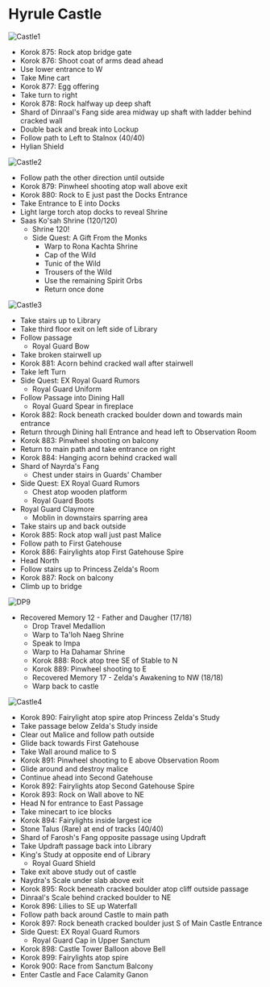 # Hyrule Castle

![Castle1](images/Castle1.PNG)

* Korok 875: Rock atop bridge gate
* Korok 876: Shoot coat of arms dead ahead
* Use lower entrance to W
* Take Mine cart
* Korok 877: Egg offering
* Take turn to right
* Korok 878: Rock halfway up deep shaft
* Shard of Dinraal's Fang side area midway up shaft with ladder behind cracked wall
* Double back and break into Lockup
* Follow path to Left to Stalnox (40/40)
* Hylian Shield

![Castle2](images/Castle2.PNG)

* Follow path the other direction until outside
* Korok 879: Pinwheel shooting atop wall above exit
* Korok 880: Rock to E just past the Docks Entrance
* Take Entrance to E into Docks
* Light large torch atop docks to reveal Shrine
* Saas Ko'sah Shrine (120/120)
  * Shrine 120!
  * Side Quest: A Gift From the Monks
    * Warp to Rona Kachta Shrine
    * Cap of the Wild
    * Tunic of the Wild
    * Trousers of the Wild
    * Use the remaining Spirit Orbs
    * Return once done

![Castle3](images/Castle3.PNG)

* Take stairs up to Library
* Take third floor exit on left side of Library
* Follow passage
  * Royal Guard Bow
* Take broken stairwell up
* Korok 881: Acorn behind cracked wall after stairwell
* Take left Turn
* Side Quest: EX Royal Guard Rumors
  * Royal Guard Uniform
* Follow Passage into Dining Hall
  * Royal Guard Spear in fireplace
* Korok 882: Rock beneath cracked boulder down and towards main entrance
* Return through Dining hall Entrance and head left to Observation Room
* Korok 883: Pinwheel shooting on balcony
* Return to main path and take entrance on right
* Korok 884: Hanging acorn behind cracked wall
* Shard of Nayrda's Fang
  * Chest under stairs in Guards' Chamber
* Side Quest: EX Royal Guard Rumors
  * Chest atop wooden platform
  * Royal Guard Boots
* Royal Guard Claymore
  * Moblin in downstairs sparring area
* Take stairs up and back outside
* Korok 885: Rock atop wall just past Malice
* Follow path to First Gatehouse
* Korok 886: Fairylights atop First Gatehouse Spire
* Head North
* Follow stairs up to Princess Zelda's Room
* Korok 887: Rock on balcony
* Climb up to bridge

![DP9](images/DP9.PNG)

* Recovered Memory 12 - Father and Daugher (17/18)
  * Drop Travel Medallion
  * Warp to Ta'loh Naeg Shrine
  * Speak to Impa
  * Warp to Ha Dahamar Shrine
  * Korok 888: Rock atop tree SE of Stable to N
  * Korok 889: Pinwheel shooting to E
  * Recovered Memory 17 - Zelda's Awakening to NW (18/18)
  * Warp back to castle

![Castle4](images/Castle4.PNG)

* Korok 890: Fairylight atop spire atop Princess Zelda's Study
* Take passage below Zelda's Study inside
* Clear out Malice and follow path outside
* Glide back towards First Gatehouse
* Take Wall around malice to S
* Korok 891: Pinwheel shooting to E above Observation Room
* Glide around and destroy malice
* Continue ahead into Second Gatehouse
* Korok 892: Fairylights atop Second Gatehouse Spire
* Korok 893: Rock on Wall above to NE
* Head N for entrance to East Passage
* Take minecart to ice blocks
* Korok 894: Fairylights inside largest ice
* Stone Talus (Rare) at end of tracks (40/40)
* Shard of Farosh's Fang opposite passage using Updraft
* Take Updraft passage back into Library
* King's Study at opposite end of Library
  * Royal Guard Shield
* Take exit above study out of castle
* Naydra's Scale under slab above exit
* Korok 895: Rock beneath cracked boulder atop cliff outside passage
* Dinraal's Scale behind cracked boulder to NE
* Korok 896: Lilies to SE up Waterfall
* Follow path back around Castle to main path
* Korok 897: Rock beneath cracked boulder just S of Main Castle Entrance
* Side Quest: EX Royal Guard Rumors
  * Royal Guard Cap in Upper Sanctum
* Korok 898: Castle Tower Balloon above Bell
* Korok 899: Fairylights atop spire
* Korok 900: Race from Sanctum Balcony
* Enter Castle and Face Calamity Ganon
